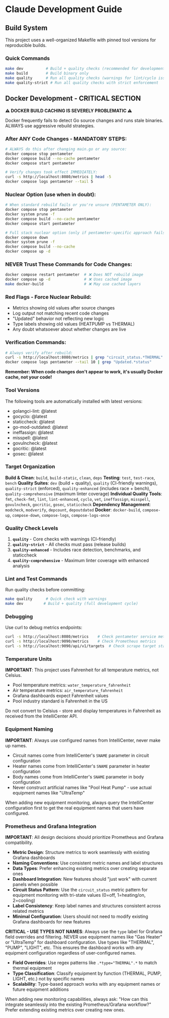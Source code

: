 # Claude Development Guide

## Build System

This project uses a well-organized Makefile with pinned tool versions for reproducible builds.

### Quick Commands

```bash
make dev          # Build + quality checks (recommended for development)
make build        # Build binary only
make quality      # Run all quality checks (warnings for lint/cyclo issues)
make quality-strict # Run all quality checks with strict enforcement
```

## Docker Development - CRITICAL SECTION

**⚠️ DOCKER BUILD CACHING IS SEVERELY PROBLEMATIC ⚠️** 

Docker frequently fails to detect Go source changes and runs stale binaries. ALWAYS use aggressive rebuild strategies.

### After ANY Code Changes - MANDATORY STEPS:

```bash
# ALWAYS do this after changing main.go or any source:
docker compose stop pentameter
docker compose build --no-cache pentameter  
docker compose start pentameter

# Verify changes took effect IMMEDIATELY:
curl -s http://localhost:8080/metrics | head -5
docker compose logs pentameter --tail 5
```

### Nuclear Option (use when in doubt):

```bash
# When standard rebuild fails or you're unsure (PENTAMETER ONLY):
docker compose stop pentameter
docker system prune -f  
docker compose build --no-cache pentameter
docker compose start pentameter

# Full stack nuclear option (only if pentameter-specific approach fails):
docker compose down
docker system prune -f  
docker compose build --no-cache
docker compose up -d
```

### NEVER Trust These Commands for Code Changes:

```bash
docker compose restart pentameter  # ❌ Does NOT rebuild image
docker compose up -d               # ❌ Uses cached image  
make docker-build                  # ❌ May use cached layers
```

### Red Flags - Force Nuclear Rebuild:

- Metrics showing old values after source changes
- Log output not matching recent code changes  
- "Updated" behavior not reflecting new logic
- Type labels showing old values (HEATPUMP vs THERMAL)
- Any doubt whatsoever about whether changes are live

### Verification Commands:

```bash
# Always verify after rebuild:
curl -s http://localhost:8080/metrics | grep "circuit_status.*THERMAL"
docker compose logs pentameter --tail 10 | grep "Updated.*status"
```

**Remember: When code changes don't appear to work, it's usually Docker cache, not your code!**

### Tool Versions

The following tools are automatically installed with latest versions:
- golangci-lint: @latest
- gocyclo: @latest  
- staticcheck: @latest
- go-mod-outdated: @latest
- ineffassign: @latest
- misspell: @latest
- govulncheck: @latest
- gocritic: @latest
- gosec: @latest

### Target Organization

**Build & Clean**: `build`, `build-static`, `clean`, `deps`
**Testing**: `test`, `test-race`, `bench`
**Quality Suites**: `dev` (build + quality), `quality` (CI-friendly warnings), `quality-strict` (enforced), `quality-enhanced` (includes race + bench), `quality-comprehensive` (maximum linter coverage)
**Individual Quality Tools**: `fmt`, `check-fmt`, `lint`, `lint-enhanced`, `cyclo`, `vet`, `ineffassign`, `misspell`, `govulncheck`, `gocritic`, `gosec`, `staticcheck`
**Dependency Management**: `modcheck`, `modverify`, `depcount`, `depoutdated`
**Docker**: `docker-build`, `compose-up`, `compose-down`, `compose-logs`, `compose-logs-once`

### Quality Check Levels

1. **`quality`** - Core checks with warnings (CI-friendly)
2. **`quality-strict`** - All checks must pass (release builds)  
3. **`quality-enhanced`** - Includes race detection, benchmarks, and staticcheck
4. **`quality-comprehensive`** - Maximum linter coverage with enhanced analysis

### Lint and Test Commands

Run quality checks before committing:
```bash
make quality      # Quick check with warnings
make dev         # Build + quality (full development cycle)
```

### Debugging

Use curl to debug metrics endpoints:
```bash
curl -s http://localhost:8080/metrics    # Check pentameter service metrics
curl -s http://localhost:9090/metrics    # Check Prometheus metrics
curl -s http://localhost:9090/api/v1/targets  # Check scrape target status
```

### Temperature Units

**IMPORTANT**: This project uses Fahrenheit for all temperature metrics, not Celsius.

- Pool temperature metrics: `water_temperature_fahrenheit`
- Air temperature metrics: `air_temperature_fahrenheit`
- Grafana dashboards expect Fahrenheit values
- Pool industry standard is Fahrenheit in the US

Do not convert to Celsius - store and display temperatures in Fahrenheit as received from the IntelliCenter API.

### Equipment Naming

**IMPORTANT**: Always use configured names from IntelliCenter, never make up names.

- Circuit names come from IntelliCenter's `SNAME` parameter in circuit configuration
- Heater names come from IntelliCenter's `SNAME` parameter in heater configuration  
- Body names come from IntelliCenter's `SNAME` parameter in body configuration
- Never construct artificial names like "Pool Heat Pump" - use actual equipment names like "UltraTemp"

When adding new equipment monitoring, always query the IntelliCenter configuration first to get the real equipment names that users have configured.

### Prometheus and Grafana Integration

**IMPORTANT**: All design decisions should prioritize Prometheus and Grafana compatibility.

- **Metric Design**: Structure metrics to work seamlessly with existing Grafana dashboards
- **Naming Conventions**: Use consistent metric names and label structures
- **Data Types**: Prefer enhancing existing metrics over creating separate ones
- **Dashboard Integration**: New features should "just work" with current panels when possible
- **Circuit Status Pattern**: Use the `circuit_status` metric pattern for equipment monitoring with tri-state values (0=off, 1=heating/on, 2=cooling)
- **Label Consistency**: Keep label names and structures consistent across related metrics
- **Minimal Configuration**: Users should not need to modify existing Grafana dashboards for new features

**CRITICAL - USE TYPES NOT NAMES**: Always use the `type` label for Grafana field overrides and filtering. NEVER use equipment names like "Gas Heater" or "UltraTemp" for dashboard configuration. Use types like "THERMAL", "PUMP", "LIGHT", etc. This ensures the dashboard works with any equipment configuration regardless of user-configured names.

- **Field Overrides**: Use regex patterns like `.*type="THERMAL".*` to match thermal equipment
- **Type Classification**: Classify equipment by function (THERMAL, PUMP, LIGHT, etc.) not by specific names
- **Scalability**: Type-based approach works with any equipment names or future equipment additions

When adding new monitoring capabilities, always ask: "How can this integrate seamlessly into the existing Prometheus/Grafana workflow?" Prefer extending existing metrics over creating new ones.